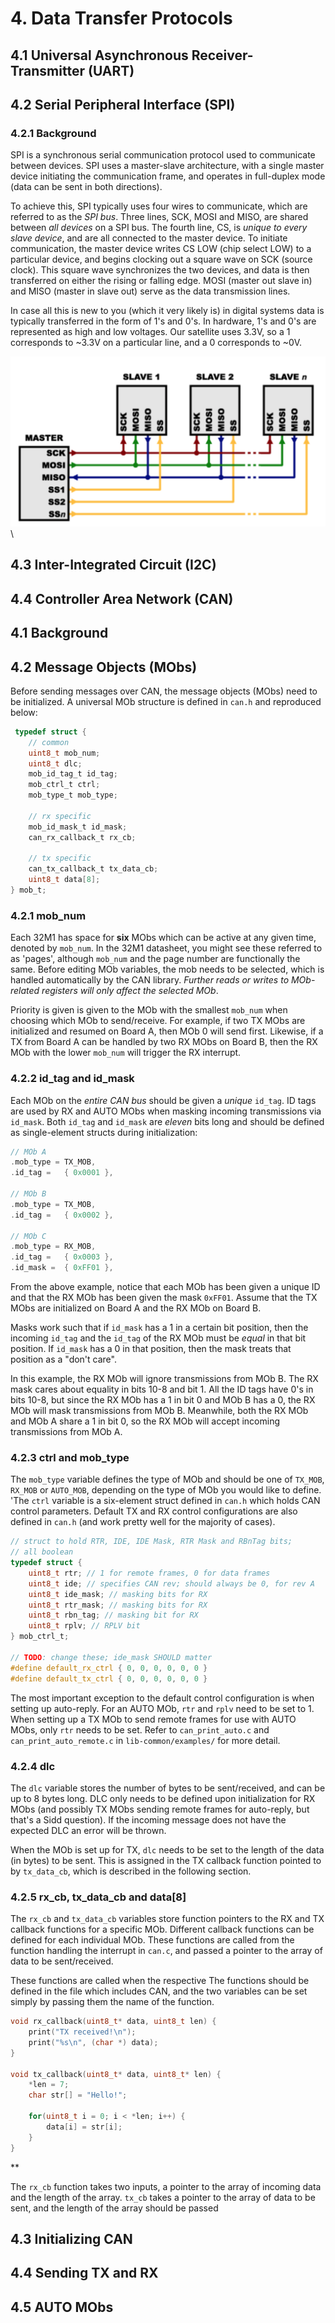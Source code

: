 # 4. Data Transfer Protocols

## 4.1 Universal Asynchronous Receiver-Transmitter \(UART\)

## 4.2 Serial Peripheral Interface \(SPI\)

### 4.2.1 Background
SPI is a synchronous serial communication protocol used to communicate between devices. SPI uses a master-slave architecture, with a single master device initiating the communication frame, and operates in full-duplex mode (data can be sent in both directions).

To achieve this, SPI typically uses four wires to communicate, which are referred to as the _SPI bus_. Three lines, SCK, MOSI and MISO, are shared between _all devices_ on a SPI bus. The fourth line, CS, is _unique to every slave device_, and are all connected to the master device. To initiate communication, the master device writes CS LOW (chip select LOW) to a particular device, and begins clocking out a square wave on SCK \(source clock\). This square wave synchronizes the two devices, and data is then transferred on either the rising or falling edge. MOSI \(master out slave in\) and MISO \(master in slave out\) serve as the data transmission lines.

In case all this is new to you \(which it very likely is\) in digital systems data is typically transferred in the form of 1's and 0's. In hardware, 1's and 0's are represented as high and low voltages. Our satellite uses 3.3V, so a 1 corresponds to ~3.3V on a particular line, and a 0 corresponds to ~0V.


![Diagram of a general SPI bus](./figures/spi_bus.png)\




## 4.3 Inter-Integrated Circuit \(I2C\)

## 4.4 Controller Area Network \(CAN\)

## 4.1 Background

## 4.2 Message Objects \(MObs\)
Before sending messages over CAN, the message objects (MObs) need to be initialized. A universal MOb structure is defined in `can.h` and reproduced below:

``` C
 typedef struct {
    // common
    uint8_t mob_num;
    uint8_t dlc;
    mob_id_tag_t id_tag;
    mob_ctrl_t ctrl;
    mob_type_t mob_type;

    // rx specific
    mob_id_mask_t id_mask;
    can_rx_callback_t rx_cb;

    // tx specific
    can_tx_callback_t tx_data_cb;
    uint8_t data[8];
} mob_t;
```


### 4.2.1 mob_num

Each 32M1 has space for **six** MObs which can be active at any given time, denoted by `mob_num`. In the 32M1 datasheet, you might see these referred to as 'pages', although `mob_num` and the page number are functionally the same. Before editing MOb variables, the mob needs to be selected, which is handled automatically by the CAN library. _Further reads or writes to MOb-related registers will only affect the selected MOb_. 

Priority is given is given to the MOb with the smallest `mob_num` when choosing which MOb to send/receive. For example, if two TX MObs are initialized and resumed on Board A, then MOb 0 will send first. Likewise, if a TX from Board A can be handled by two RX MObs on Board B, then the RX MOb with the lower `mob_num` will trigger the RX interrupt.

<!-- Check with Sidd that the above TX example is correct, and whether MOb 1 will send.-->

### 4.2.2 id_tag and id_mask

Each MOb on the _entire CAN bus_ should be given a _unique_ `id_tag`. ID tags are used by RX and AUTO MObs when masking incoming transmissions via `id_mask`. Both `id_tag` and `id_mask` are _eleven_ bits long and should be defined as single-element structs during initialization:

``` C
// MOb A
.mob_type = TX_MOB,
.id_tag =   { 0x0001 },

// MOb B
.mob_type = TX_MOB,
.id_tag =   { 0x0002 },

// MOb C
.mob_type = RX_MOB,
.id_tag =   { 0x0003 },
.id_mask =  { 0xFF01 },
```

From the above example, notice that each MOb has been given a unique ID and that the RX MOb has been given the mask `0xFF01`. Assume that the TX MObs are initialized on Board A and the RX MOb on Board B.

Masks work such that if `id_mask` has a 1 in a certain bit position, then the incoming `id_tag` and the `id_tag` of the RX MOb must be _equal_ in that bit position. If `id_mask` has a 0 in that position, then the mask treats that position as a "don't care".

In this example, the RX MOb will ignore transmissions from MOb B. The RX mask cares about equality in bits 10-8 and bit 1. All the ID tags have 0's in bits 10-8, but since the RX MOb has a 1 in bit 0 and MOb B has a 0, the RX MOb will mask transmissions from MOb B. Meanwhile, both the RX MOb and MOb A share a 1 in bit 0, so the RX MOb will accept incoming transmissions from MOb A.

### 4.2.3 ctrl and mob_type

The `mob_type` variable defines the type of MOb and should be one of `TX_MOB`, `RX_MOB` or `AUTO_MOB`, depending on the type of MOb you would like to define. 'The `ctrl` variable is a six-element struct defined in `can.h` which holds CAN control parameters. Default TX and RX control configurations are also defined in `can.h` (and work pretty well for the majority of cases).

``` C
// struct to hold RTR, IDE, IDE Mask, RTR Mask and RBnTag bits;
// all boolean
typedef struct {
    uint8_t rtr; // 1 for remote frames, 0 for data frames
    uint8_t ide; // specifies CAN rev; should always be 0, for rev A
    uint8_t ide_mask; // masking bits for RX
    uint8_t rtr_mask; // masking bits for RX
    uint8_t rbn_tag; // masking bit for RX
    uint8_t rplv; // RPLV bit
} mob_ctrl_t;

// TODO: change these; ide_mask SHOULD matter
#define default_rx_ctrl { 0, 0, 0, 0, 0, 0 }
#define default_tx_ctrl { 0, 0, 0, 0, 0, 0 }
```

The most important exception to the default control configuration is when setting up auto-reply. For an AUTO MOb, `rtr` and `rplv` need to be set to 1. When setting up a TX MOb to send remote frames for use with AUTO MObs, only `rtr` needs to be set. Refer to `can_print_auto.c` and `can_print_auto_remote.c` in `lib-common/examples/` for more detail.

### 4.2.4 dlc

The `dlc` variable stores the number of bytes to be sent/received, and can be up to 8 bytes long. DLC only needs to be defined upon initialization for RX MObs (and possibly TX MObs sending remote frames for auto-reply, but that's a Sidd question). If the incoming message does not have the expected DLC an error will be thrown. <!--technically a warning, will test this-->

When the MOb is set up for TX, `dlc` needs to be set to the length of the data (in bytes) to be sent. This is assigned in the TX callback function pointed to by `tx_data_cb`, which is described in the following section.

### 4.2.5 rx_cb, tx_data_cb and data[8]

The `rx_cb` and `tx_data_cb` variables store function pointers to the RX and TX callback functions for a specific MOb. Different callback functions can be defined for each individual MOb. These functions are called from the function handling the interrupt in `can.c`, and passed a pointer to the array of data to be sent/received.

These functions are called when the respective The functions should be defined in the file which includes CAN, and the two variables can be set simply by passing them the name of the function.
``` C
void rx_callback(uint8_t* data, uint8_t len) {
    print("TX received!\n");
    print("%s\n", (char *) data);
}

void tx_callback(uint8_t* data, uint8_t* len) {
    *len = 7;
    char str[] = "Hello!";

    for(uint8_t i = 0; i < *len; i++) {
        data[i] = str[i];
    }
}
```
**

The `rx_cb` function takes two inputs, a pointer to the array of incoming data and the length of the array. `tx_cb` takes a pointer to the array of data to be sent, and the length of the array should be passed



## 4.3 Initializing CAN

## 4.4 Sending TX and RX

## 4.5 AUTO MObs
